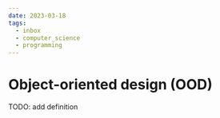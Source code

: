 ```yaml
---
date: 2023-03-18
tags:
  - inbox
  - computer_science
  - programming
---
```


# Object-oriented design (OOD)

TODO: add definition
